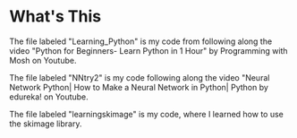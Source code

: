 # What's This
The file labeled "Learning_Python" is my code from following along the video "Python for Beginners- Learn Python in 1 Hour" by Programming with Mosh on Youtube. 

The file labeled "NNtry2" is my code following along the video "Neural Network Python| How to Make a Neural Network in Python| Python by edureka! on Youtube.  

The file labeled "learningskimage" is my code, where I learned how to use the skimage library.

